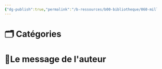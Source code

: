 ```yaml
---
{"dg-publish":true,"permalink":"/b-ressources/b00-bibliotheque/060-millionnaire-avec-la-strategie-du-paresseux-christopher-m-klein/","title":"Millionnaire avec la stratégie du paresseux","tags":["📓Book"],"noteIcon":""}
---
```



# 🗂 Catégories 


# 📍Le message de l'auteur